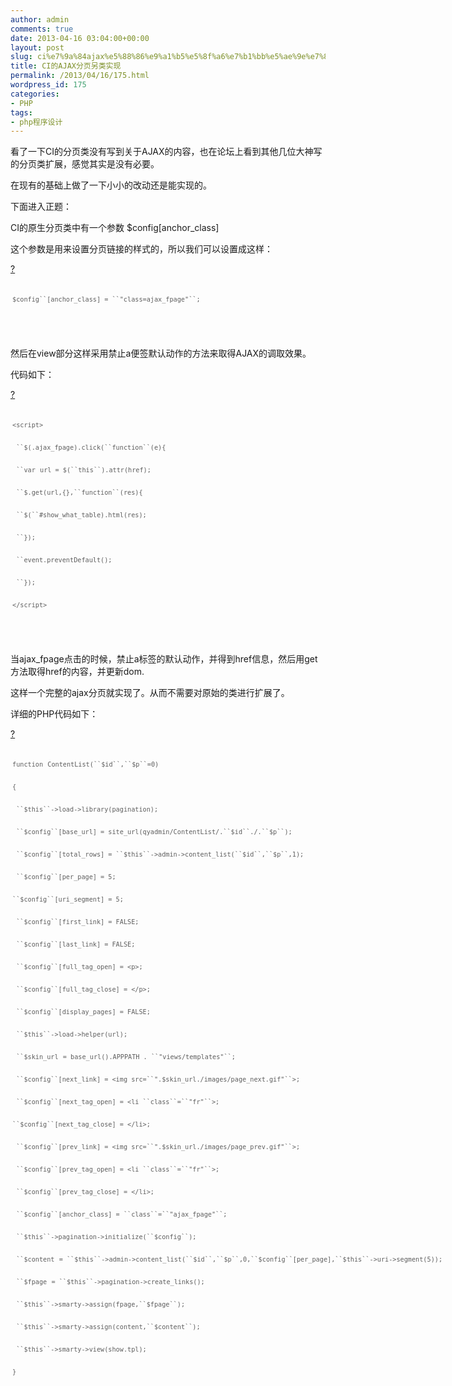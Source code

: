 ```yaml
---
author: admin
comments: true
date: 2013-04-16 03:04:00+00:00
layout: post
slug: ci%e7%9a%84ajax%e5%88%86%e9%a1%b5%e5%8f%a6%e7%b1%bb%e5%ae%9e%e7%8e%b0
title: CI的AJAX分页另类实现
permalink: /2013/04/16/175.html
wordpress_id: 175
categories:
- PHP
tags:
- php程序设计
---
```






看了一下CI的分页类没有写到关于AJAX的内容，也在论坛上看到其他几位大神写的分页类扩展，感觉其实是没有必要。





在现有的基础上做了一下小小的改动还是能实现的。





下面进入正题：





CI的原生分页类中有一个参数 $config[anchor_class]





这个参数是用来设置分页链接的样式的，所以我们可以设置成这样：




















[?](http://www.cnblogs.com/swymjt/archive/2013/02/17/ci-fpage-ajax.html#)


<table cellpadding="0" cellspacing="0" style="background-color:initial!important; border-top-width:1px; border-right-width:1px; border-bottom-width:1px; border-left-width:1px; border-style:initial!important; border-color:initial!important; bottom:auto!important; float:none!important; height:auto!important; left:auto!important; line-height:2em!important; margin-top:0px!important; margin-right:0px!important; margin-bottom:0px!important; margin-left:0px!important; outline-width:0px!important; outline-style:initial!important; outline-color:initial!important; overflow-x:visible!important; overflow-y:visible!important; padding-top:0px!important; padding-right:0px!important; padding-bottom:0px!important; padding-left:0px!important; position:static!important; right:auto!important; text-align:left!important; top:auto!important; vertical-align:baseline!important; width:1124px; font-family:'Courier New',Consolas,'Bitstream Vera Sans Mono',Courier,monospace!important; font-size:12px!important; min-height:inherit!important; border-top-style:solid; border-right-style:solid; border-bottom-style:solid; border-left-style:solid; border-top-color:rgb(192,192,192); border-right-color:rgb(192,192,192); border-bottom-color:rgb(192,192,192); border-left-color:rgb(192,192,192); border-collapse:collapse" border="0" >
<tbody style="background-color:initial!important; border-top-width:0px!important; border-right-width:0px!important; border-bottom-width:0px!important; border-left-width:0px!important; border-style:initial!important; border-color:initial!important; bottom:auto!important; float:none!important; height:auto!important; left:auto!important; line-height:2em!important; margin-top:0px!important; margin-right:0px!important; margin-bottom:0px!important; margin-left:0px!important; outline-width:0px!important; outline-style:initial!important; outline-color:initial!important; overflow-x:visible!important; overflow-y:visible!important; padding-top:0px!important; padding-right:0px!important; padding-bottom:0px!important; padding-left:0px!important; position:static!important; right:auto!important; top:auto!important; vertical-align:baseline!important; width:auto!important; min-height:inherit!important" >
<tr style="background-color:initial!important; border-top-width:0px!important; border-right-width:0px!important; border-bottom-width:0px!important; border-left-width:0px!important; border-style:initial!important; border-color:initial!important; bottom:auto!important; float:none!important; height:auto!important; left:auto!important; line-height:2em!important; margin-top:0px!important; margin-right:0px!important; margin-bottom:0px!important; margin-left:0px!important; outline-width:0px!important; outline-style:initial!important; outline-color:initial!important; overflow-x:visible!important; overflow-y:visible!important; padding-top:0px!important; padding-right:0px!important; padding-bottom:0px!important; padding-left:0px!important; position:static!important; right:auto!important; top:auto!important; vertical-align:baseline!important; width:auto!important; min-height:inherit!important" >

<td style="color:rgb(94,94,94); font-family:'Courier New',Consolas,'Bitstream Vera Sans Mono',Courier,monospace!important; line-height:2em!important; background-color:initial!important; border-top-width:1px; border-right-width:1px; border-bottom-width:1px; border-left-width:1px; border-style:initial!important; border-color:initial!important; bottom:auto!important; float:none!important; height:auto!important; left:auto!important; margin-top:0px!important; margin-right:0px!important; margin-bottom:0px!important; margin-left:0px!important; outline-width:0px!important; outline-style:initial!important; outline-color:initial!important; overflow-x:visible!important; overflow-y:visible!important; padding-top:3px; padding-right:3px; padding-bottom:3px; padding-left:3px; position:static!important; right:auto!important; top:auto!important; vertical-align:baseline!important; width:1124px; min-height:inherit!important; border-top-style:solid; border-right-style:solid; border-bottom-style:solid; border-left-style:solid; border-top-color:rgb(192,192,192); border-right-color:rgb(192,192,192); border-bottom-color:rgb(192,192,192); border-left-color:rgb(192,192,192); border-collapse:collapse; word-break:normal!important" class="code" >






`$config``[anchor_class]
 = ``"class=ajax_fpage"``;`






</td>
</tr>
</tbody>
</table>












　　





然后在view部分这样采用禁止a便签默认动作的方法来取得AJAX的调取效果。











代码如下：




















[?](http://www.cnblogs.com/swymjt/archive/2013/02/17/ci-fpage-ajax.html#)


<table cellpadding="0" cellspacing="0" style="background-color:initial!important; border-top-width:1px; border-right-width:1px; border-bottom-width:1px; border-left-width:1px; border-style:initial!important; border-color:initial!important; bottom:auto!important; float:none!important; height:auto!important; left:auto!important; line-height:2em!important; margin-top:0px!important; margin-right:0px!important; margin-bottom:0px!important; margin-left:0px!important; outline-width:0px!important; outline-style:initial!important; outline-color:initial!important; overflow-x:visible!important; overflow-y:visible!important; padding-top:0px!important; padding-right:0px!important; padding-bottom:0px!important; padding-left:0px!important; position:static!important; right:auto!important; text-align:left!important; top:auto!important; vertical-align:baseline!important; width:1141px; font-family:'Courier New',Consolas,'Bitstream Vera Sans Mono',Courier,monospace!important; font-size:12px!important; min-height:inherit!important; border-top-style:solid; border-right-style:solid; border-bottom-style:solid; border-left-style:solid; border-top-color:rgb(192,192,192); border-right-color:rgb(192,192,192); border-bottom-color:rgb(192,192,192); border-left-color:rgb(192,192,192); border-collapse:collapse" border="0" >
<tbody style="background-color:initial!important; border-top-width:0px!important; border-right-width:0px!important; border-bottom-width:0px!important; border-left-width:0px!important; border-style:initial!important; border-color:initial!important; bottom:auto!important; float:none!important; height:auto!important; left:auto!important; line-height:2em!important; margin-top:0px!important; margin-right:0px!important; margin-bottom:0px!important; margin-left:0px!important; outline-width:0px!important; outline-style:initial!important; outline-color:initial!important; overflow-x:visible!important; overflow-y:visible!important; padding-top:0px!important; padding-right:0px!important; padding-bottom:0px!important; padding-left:0px!important; position:static!important; right:auto!important; top:auto!important; vertical-align:baseline!important; width:auto!important; min-height:inherit!important" >
<tr style="background-color:initial!important; border-top-width:0px!important; border-right-width:0px!important; border-bottom-width:0px!important; border-left-width:0px!important; border-style:initial!important; border-color:initial!important; bottom:auto!important; float:none!important; height:auto!important; left:auto!important; line-height:2em!important; margin-top:0px!important; margin-right:0px!important; margin-bottom:0px!important; margin-left:0px!important; outline-width:0px!important; outline-style:initial!important; outline-color:initial!important; overflow-x:visible!important; overflow-y:visible!important; padding-top:0px!important; padding-right:0px!important; padding-bottom:0px!important; padding-left:0px!important; position:static!important; right:auto!important; top:auto!important; vertical-align:baseline!important; width:auto!important; min-height:inherit!important" >

<td style="color:rgb(94,94,94); font-family:'Courier New',Consolas,'Bitstream Vera Sans Mono',Courier,monospace!important; line-height:2em!important; background-color:initial!important; border-top-width:1px; border-right-width:1px; border-bottom-width:1px; border-left-width:1px; border-style:initial!important; border-color:initial!important; bottom:auto!important; float:none!important; height:auto!important; left:auto!important; margin-top:0px!important; margin-right:0px!important; margin-bottom:0px!important; margin-left:0px!important; outline-width:0px!important; outline-style:initial!important; outline-color:initial!important; overflow-x:visible!important; overflow-y:visible!important; padding-top:3px; padding-right:3px; padding-bottom:3px; padding-left:3px; position:static!important; right:auto!important; top:auto!important; vertical-align:baseline!important; width:1141px; min-height:inherit!important; border-top-style:solid; border-right-style:solid; border-bottom-style:solid; border-left-style:solid; border-top-color:rgb(192,192,192); border-right-color:rgb(192,192,192); border-bottom-color:rgb(192,192,192); border-left-color:rgb(192,192,192); border-collapse:collapse; word-break:normal!important" class="code" >






`<script>`





` ``$(.ajax_fpage).click(``function``(e){`





` ``var` `url
 = $(``this``).attr(href);`





` ``$.get(url,{},``function``(res){`





` ``$(``#show_what_table).html(res);`





` ``});`





` ``event.preventDefault();`





` ``});`





`</script>`






</td>
</tr>
</tbody>
</table>












　　





当ajax_fpage点击的时候，禁止a标签的默认动作，并得到href信息，然后用get方法取得href的内容，并更新dom.











这样一个完整的ajax分页就实现了。从而不需要对原始的类进行扩展了。





详细的PHP代码如下：




















[?](http://www.cnblogs.com/swymjt/archive/2013/02/17/ci-fpage-ajax.html#)


<table cellpadding="0" cellspacing="0" style="background-color:initial!important; border-top-width:1px; border-right-width:1px; border-bottom-width:1px; border-left-width:1px; border-style:initial!important; border-color:initial!important; bottom:auto!important; float:none!important; height:auto!important; left:auto!important; line-height:2em!important; margin-top:0px!important; margin-right:0px!important; margin-bottom:0px!important; margin-left:0px!important; outline-width:0px!important; outline-style:initial!important; outline-color:initial!important; overflow-x:visible!important; overflow-y:visible!important; padding-top:0px!important; padding-right:0px!important; padding-bottom:0px!important; padding-left:0px!important; position:static!important; right:auto!important; text-align:left!important; top:auto!important; vertical-align:baseline!important; width:1141px; font-family:'Courier New',Consolas,'Bitstream Vera Sans Mono',Courier,monospace!important; font-size:12px!important; min-height:inherit!important; border-top-style:solid; border-right-style:solid; border-bottom-style:solid; border-left-style:solid; border-top-color:rgb(192,192,192); border-right-color:rgb(192,192,192); border-bottom-color:rgb(192,192,192); border-left-color:rgb(192,192,192); border-collapse:collapse" border="0" >
<tbody style="background-color:initial!important; border-top-width:0px!important; border-right-width:0px!important; border-bottom-width:0px!important; border-left-width:0px!important; border-style:initial!important; border-color:initial!important; bottom:auto!important; float:none!important; height:auto!important; left:auto!important; line-height:2em!important; margin-top:0px!important; margin-right:0px!important; margin-bottom:0px!important; margin-left:0px!important; outline-width:0px!important; outline-style:initial!important; outline-color:initial!important; overflow-x:visible!important; overflow-y:visible!important; padding-top:0px!important; padding-right:0px!important; padding-bottom:0px!important; padding-left:0px!important; position:static!important; right:auto!important; top:auto!important; vertical-align:baseline!important; width:auto!important; min-height:inherit!important" >
<tr style="background-color:initial!important; border-top-width:0px!important; border-right-width:0px!important; border-bottom-width:0px!important; border-left-width:0px!important; border-style:initial!important; border-color:initial!important; bottom:auto!important; float:none!important; height:auto!important; left:auto!important; line-height:2em!important; margin-top:0px!important; margin-right:0px!important; margin-bottom:0px!important; margin-left:0px!important; outline-width:0px!important; outline-style:initial!important; outline-color:initial!important; overflow-x:visible!important; overflow-y:visible!important; padding-top:0px!important; padding-right:0px!important; padding-bottom:0px!important; padding-left:0px!important; position:static!important; right:auto!important; top:auto!important; vertical-align:baseline!important; width:auto!important; min-height:inherit!important" >

<td style="color:rgb(94,94,94); font-family:'Courier New',Consolas,'Bitstream Vera Sans Mono',Courier,monospace!important; line-height:2em!important; background-color:initial!important; border-top-width:1px; border-right-width:1px; border-bottom-width:1px; border-left-width:1px; border-style:initial!important; border-color:initial!important; bottom:auto!important; float:none!important; height:auto!important; left:auto!important; margin-top:0px!important; margin-right:0px!important; margin-bottom:0px!important; margin-left:0px!important; outline-width:0px!important; outline-style:initial!important; outline-color:initial!important; overflow-x:visible!important; overflow-y:visible!important; padding-top:3px; padding-right:3px; padding-bottom:3px; padding-left:3px; position:static!important; right:auto!important; top:auto!important; vertical-align:baseline!important; width:1141px; min-height:inherit!important; border-top-style:solid; border-right-style:solid; border-bottom-style:solid; border-left-style:solid; border-top-color:rgb(192,192,192); border-right-color:rgb(192,192,192); border-bottom-color:rgb(192,192,192); border-left-color:rgb(192,192,192); border-collapse:collapse; word-break:normal!important" class="code" >






`function` `ContentList(``$id``,``$p``=0)`





`{`





` ``$this``->load->library(pagination);`





` ``$config``[base_url]
 = site_url(qyadmin/ContentList/.``$id``./.``$p``);`





` ``$config``[total_rows]
 = ``$this``->admin->content_list(``$id``,``$p``,1);`





` ``$config``[per_page]
 = 5;`





` ``$config``[uri_segment]
 = 5; `





` ``$config``[first_link]
 = FALSE;`





` ``$config``[last_link]
 = FALSE;`





` ``$config``[full_tag_open]
 = <p>;`





` ``$config``[full_tag_close]
 = </p>;`





` ``$config``[display_pages]
 = FALSE;`





` ``$this``->load->helper(url);`





` ``$skin_url` `=
 base_url().APPPATH . ``"views/templates"``;`





` ``$config``[next_link]
 = <img src=``".$skin_url./images/page_next.gif"``>;`





` ``$config``[next_tag_open]
 = <li ``class``=``"fr"``>;`





` ``$config``[next_tag_close]
 = </li>; `





` ``$config``[prev_link]
 = <img src=``".$skin_url./images/page_prev.gif"``>;`





` ``$config``[prev_tag_open]
 = <li ``class``=``"fr"``>;`





` ``$config``[prev_tag_close]
 = </li>;`





` ``$config``[anchor_class]
 = ``class``=``"ajax_fpage"``;`





` ``$this``->pagination->initialize(``$config``);`





` ``$content` `=
``$this``->admin->content_list(``$id``,``$p``,0,``$config``[per_page],``$this``->uri->segment(5));`





` ``$fpage` `=
``$this``->pagination->create_links();`





` ``$this``->smarty->assign(fpage,``$fpage``);`





` ``$this``->smarty->assign(content,``$content``);`





` ``$this``->smarty->view(show.tpl);`





`}`






</td>
</tr>
</tbody>
</table>










